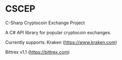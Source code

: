 # CSCEP
C-Sharp Cryptocoin Exchange Project

A C# API library for popular cryptocoin exchanges.

Currently supports:
Kraken (https://www.kraken.com)

Bittrex v1.1 (https://bittrex.com)
